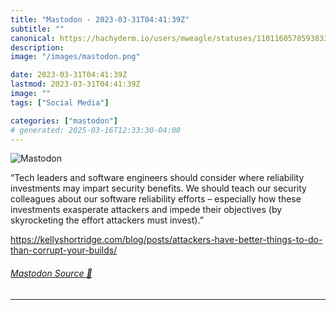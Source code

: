 ```yaml
---
title: "Mastodon - 2023-03-31T04:41:39Z"
subtitle: ""
canonical: https://hachyderm.io/users/mweagle/statuses/110116057859383322
description:
image: "/images/mastodon.png"

date: 2023-03-31T04:41:39Z
lastmod: 2023-03-31T04:41:39Z
image: ""
tags: ["Social Media"]

categories: ["mastodon"]
# generated: 2025-03-16T12:33:30-04:00
---
```

![Mastodon](/images/mastodon.png)

<p>“Tech leaders and software engineers should consider where reliability investments may impart security benefits. We should teach our security colleagues about our software reliability efforts – especially how these investments exasperate attackers and impede their objectives (by skyrocketing the effort attackers must invest).”</p><p><a href="https://kellyshortridge.com/blog/posts/attackers-have-better-things-to-do-than-corrupt-your-builds/" target="_blank" rel="nofollow noopener noreferrer" translate="no"><span class="invisible">https://</span><span class="ellipsis">kellyshortridge.com/blog/posts</span><span class="invisible">/attackers-have-better-things-to-do-than-corrupt-your-builds/</span></a></p>


###### [Mastodon Source 🐘](https://hachyderm.io/@mweagle/110116057859383322)

___
